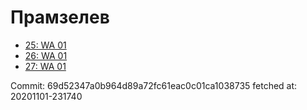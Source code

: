 # Прамзелев
- [25: WA 01](25.md)
- [26: WA 01](26.md)
- [27: WA 01](27.md)

Commit: 69d52347a0b964d89a72fc61eac0c01ca1038735
 fetched at: 20201101-231740
